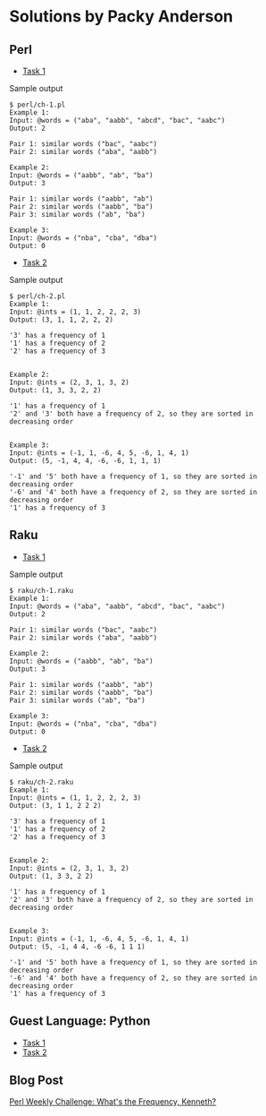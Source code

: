 # Solutions by Packy Anderson

## Perl

* [Task 1](perl/ch-1.pl)

Sample output
```
$ perl/ch-1.pl
Example 1:
Input: @words = ("aba", "aabb", "abcd", "bac", "aabc")
Output: 2

Pair 1: similar words ("bac", "aabc")
Pair 2: similar words ("aba", "aabb")

Example 2:
Input: @words = ("aabb", "ab", "ba")
Output: 3

Pair 1: similar words ("aabb", "ab")
Pair 2: similar words ("aabb", "ba")
Pair 3: similar words ("ab", "ba")

Example 3:
Input: @words = ("nba", "cba", "dba")
Output: 0
```

* [Task 2](perl/ch-2.pl)

Sample output
```
$ perl/ch-2.pl
Example 1:
Input: @ints = (1, 1, 2, 2, 2, 3)
Output: (3, 1, 1, 2, 2, 2)

'3' has a frequency of 1
'1' has a frequency of 2
'2' has a frequency of 3


Example 2:
Input: @ints = (2, 3, 1, 3, 2)
Output: (1, 3, 3, 2, 2)

'1' has a frequency of 1
'2' and '3' both have a frequency of 2, so they are sorted in decreasing order


Example 3:
Input: @ints = (-1, 1, -6, 4, 5, -6, 1, 4, 1)
Output: (5, -1, 4, 4, -6, -6, 1, 1, 1)

'-1' and '5' both have a frequency of 1, so they are sorted in decreasing order
'-6' and '4' both have a frequency of 2, so they are sorted in decreasing order
'1' has a frequency of 3
```

## Raku

* [Task 1](raku/ch-1.raku)

Sample output
```
$ raku/ch-1.raku
Example 1:
Input: @words = ("aba", "aabb", "abcd", "bac", "aabc")
Output: 2

Pair 1: similar words ("bac", "aabc")
Pair 2: similar words ("aba", "aabb")

Example 2:
Input: @words = ("aabb", "ab", "ba")
Output: 3

Pair 1: similar words ("aabb", "ab")
Pair 2: similar words ("aabb", "ba")
Pair 3: similar words ("ab", "ba")

Example 3:
Input: @words = ("nba", "cba", "dba")
Output: 0
```

* [Task 2](raku/ch-2.raku)

Sample output
```
$ raku/ch-2.raku
Example 1:
Input: @ints = (1, 1, 2, 2, 2, 3)
Output: (3, 1 1, 2 2 2)

'3' has a frequency of 1
'1' has a frequency of 2
'2' has a frequency of 3


Example 2:
Input: @ints = (2, 3, 1, 3, 2)
Output: (1, 3 3, 2 2)

'1' has a frequency of 1
'2' and '3' both have a frequency of 2, so they are sorted in decreasing order


Example 3:
Input: @ints = (-1, 1, -6, 4, 5, -6, 1, 4, 1)
Output: (5, -1, 4 4, -6 -6, 1 1 1)

'-1' and '5' both have a frequency of 1, so they are sorted in decreasing order
'-6' and '4' both have a frequency of 2, so they are sorted in decreasing order
'1' has a frequency of 3
```

## Guest Language: Python
* [Task 1](python/ch-1.py)
* [Task 2](python/ch-1.py)

## Blog Post

[Perl Weekly Challenge: What's the Frequency, Kenneth?](https://packy.dardan.com/2023/09/05/perl-weekly-challenge-whats-the-frequency-kenneth/)